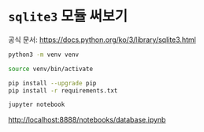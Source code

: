 # `sqlite3` 모듈 써보기

공식 문서: <https://docs.python.org/ko/3/library/sqlite3.html>

```bash
python3 -m venv venv

source venv/bin/activate

pip install --upgrade pip
pip install -r requirements.txt

jupyter notebook
```

<http://localhost:8888/notebooks/database.ipynb>
